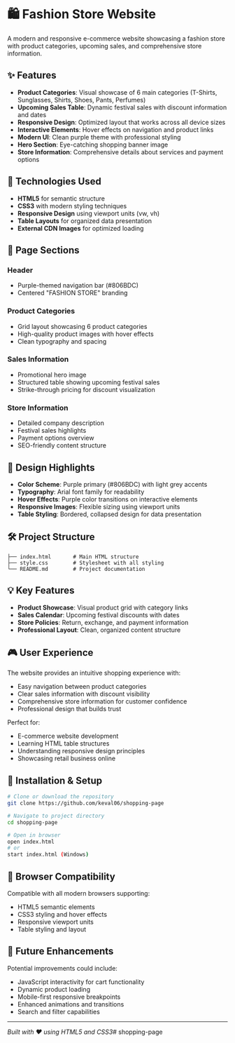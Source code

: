 # 🛍️ Fashion Store Website

A modern and responsive e-commerce website showcasing a fashion store with product categories, upcoming sales, and comprehensive store information.

## ✨ Features

- **Product Categories**: Visual showcase of 6 main categories (T-Shirts, Sunglasses, Shirts, Shoes, Pants, Perfumes)
- **Upcoming Sales Table**: Dynamic festival sales with discount information and dates
- **Responsive Design**: Optimized layout that works across all device sizes
- **Interactive Elements**: Hover effects on navigation and product links
- **Modern UI**: Clean purple theme with professional styling
- **Hero Section**: Eye-catching shopping banner image
- **Store Information**: Comprehensive details about services and payment options

## 🚀 Technologies Used

- **HTML5** for semantic structure
- **CSS3** with modern styling techniques
- **Responsive Design** using viewport units (vw, vh)
- **Table Layouts** for organized data presentation
- **External CDN Images** for optimized loading

## 🎯 Page Sections

### Header
- Purple-themed navigation bar (#806BDC)
- Centered "FASHION STORE" branding

### Product Categories
- Grid layout showcasing 6 product categories
- High-quality product images with hover effects
- Clean typography and spacing

### Sales Information
- Promotional hero image
- Structured table showing upcoming festival sales
- Strike-through pricing for discount visualization

### Store Information
- Detailed company description
- Festival sales highlights
- Payment options overview
- SEO-friendly content structure

## 🎨 Design Highlights

- **Color Scheme**: Purple primary (#806BDC) with light grey accents
- **Typography**: Arial font family for readability
- **Hover Effects**: Purple color transitions on interactive elements
- **Responsive Images**: Flexible sizing using viewport units
- **Table Styling**: Bordered, collapsed design for data presentation

## 🛠️ Project Structure

```
├── index.html       # Main HTML structure
├── style.css        # Stylesheet with all styling
└── README.md        # Project documentation
```

## 💡 Key Features

- **Product Showcase**: Visual product grid with category links
- **Sales Calendar**: Upcoming festival discounts with dates
- **Store Policies**: Return, exchange, and payment information
- **Professional Layout**: Clean, organized content structure

## 🎮 User Experience

The website provides an intuitive shopping experience with:
- Easy navigation between product categories
- Clear sales information with discount visibility
- Comprehensive store information for customer confidence
- Professional design that builds trust

Perfect for:
- E-commerce website development
- Learning HTML table structures
- Understanding responsive design principles
- Showcasing retail business online

## 🔧 Installation & Setup

```bash
# Clone or download the repository
git clone https://github.com/keval06/shopping-page

# Navigate to project directory
cd shopping-page

# Open in browser
open index.html
# or
start index.html (Windows)
```

## 📱 Browser Compatibility

Compatible with all modern browsers supporting:
- HTML5 semantic elements
- CSS3 styling and hover effects
- Responsive viewport units
- Table styling and layout

## 🎯 Future Enhancements

Potential improvements could include:
- JavaScript interactivity for cart functionality
- Dynamic product loading
- Mobile-first responsive breakpoints
- Enhanced animations and transitions
- Search and filter capabilities

---

*Built with ❤️ using HTML5 and CSS3*# shopping-page
